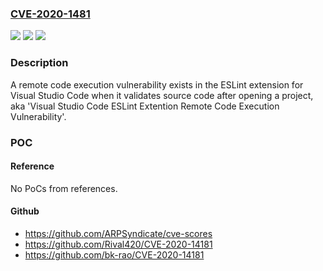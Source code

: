 ### [CVE-2020-1481](https://cve.mitre.org/cgi-bin/cvename.cgi?name=CVE-2020-1481)
![](https://img.shields.io/static/v1?label=Product&message=Microsoft%20Visual%20Studio%20Code%20ESLint%20extension&color=blue)
![](https://img.shields.io/static/v1?label=Version&message=n%2Fa&color=blue)
![](https://img.shields.io/static/v1?label=Vulnerability&message=Remote%20Code%20Execution&color=brighgreen)

### Description

A remote code execution vulnerability exists in the ESLint extension for Visual Studio Code when it validates source code after opening a project, aka 'Visual Studio Code ESLint Extention Remote Code Execution Vulnerability'.

### POC

#### Reference
No PoCs from references.

#### Github
- https://github.com/ARPSyndicate/cve-scores
- https://github.com/Rival420/CVE-2020-14181
- https://github.com/bk-rao/CVE-2020-14181

